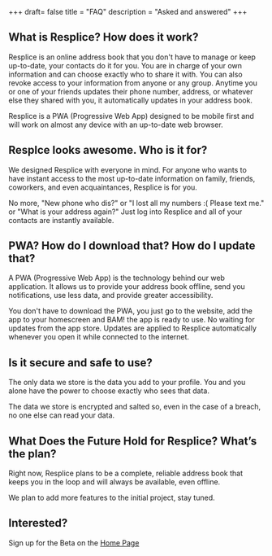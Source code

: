 +++
draft= false
title = "FAQ"
description = "Asked and answered"
+++

## What is Resplice? How does it work?

Resplice is an online address book that you don't have to manage or keep up-to-date, your contacts do it for you. You are in charge of your own information and can choose exactly who to share it with. You can also revoke access to your information from anyone or any group. Anytime you or one of your friends updates their phone number, address, or whatever else they shared with you, it automatically updates in your address book.

Resplice is a PWA (Progressive Web App) designed to be mobile first and will work on almost any device with an up-to-date web browser.

## Resplce looks awesome. Who is it for?

We designed Resplice with everyone in mind. For anyone who wants to have instant access to the most up-to-date information on family, friends, coworkers, and even acquaintances, Resplice is for you.

No more, "New phone who dis?" or "I lost all my numbers :( Please text me." or "What is your address again?" Just log into Resplice and all of your contacts are instantly available.

## PWA? How do I download that? How do I update that?

A PWA (Progressive Web App) is the technology behind our web application. It allows us to provide your address book offline, send you notifications, use less data, and provide greater accessibility.

You don't have to download the PWA, you just go to the website, add the app to your homescreen and BAM! the app is ready to use. No waiting for updates from the app store. Updates are applied to Resplice automatically whenever you open it while connected to the internet.

## Is it secure and safe to use?

The only data we store is the data you add to your profile. You and you alone have the power to choose exactly who sees that data.

The data we store is encrypted and salted so, even in the case of a breach, no one else can read your data.

## What Does the Future Hold for Resplice? What’s the plan?

Right now, Resplice plans to be a complete, reliable address book that keeps you in the loop and will always be available, even offline.

We plan to add more features to the initial project, stay tuned.

## Interested?

Sign up for the Beta on the [Home Page](https://www.resplice.com)